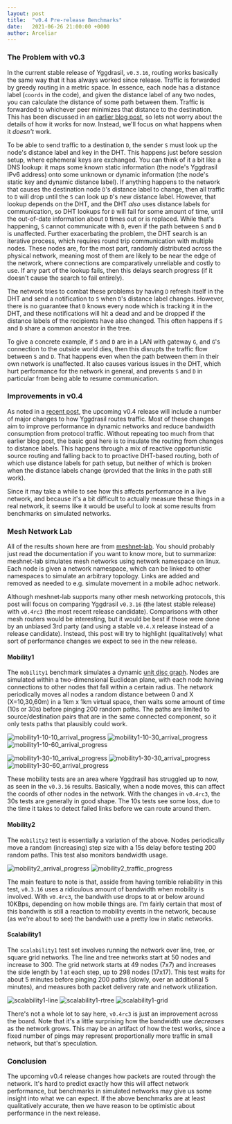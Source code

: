 ```yaml
---
layout: post
title:  "v0.4 Pre-release Benchmarks"
date:   2021-06-26 21:00:00 +0000
author: Arceliar
---
```


### The Problem with v0.3

In the current stable release of Yggdrasil, `v0.3.16`, routing works basically the same way that it has always worked since release. Traffic is forwarded by greedy routing in a metric space. In essence, each node has a distance label (`coords` in the code), and given the distance label of any two nodes, you can calculate the distance of some path between them. Traffic is forwarded to whichever peer minimizes that distance to the destination. This has been discussed in an [earlier blog post](2018-07-17-world-tree.md), so lets not worry about the details of how it works for now. Instead, we'll focus on what happens when it *doesn't* work.

To be able to send traffic to a destination `D`, the sender `S` must look up the node's distance label and key in the DHT. This happens just before session setup, where ephemeral keys are exchanged. You can think of it a bit like a DNS lookup: it maps some known static information (the node's Yggdrasil IPv6 address) onto some unknown or dynamic information (the node's static key and dynamic distance label). If anything happens to the network that causes the destination node `D`'s distance label to change, then all traffic to `D` will drop until the `S` can look up `D`'s new distance label. However, that lookup depends on the DHT, and the DHT *also* uses distance labels for communication, so DHT lookups for `D` will fail for some amount of time, until the out-of-date information about `D` times out or is replaced. While that's happening, `S` cannot communicate with `D`, even if the path between `S` and `D` is unaffected. Further exacerbating the problem, the DHT search is an iterative process, which requires round trip communication with multiple nodes. These nodes are, for the most part, randomly distributed across the physical network, meaning most of them are likely to be near the edge of the network, where connections are comparatively unreliable and costly to use. If any part of the lookup fails, then this delays search progress (if it doesn't cause the search to fail entirely).

The network tries to combat these problems by having `D` refresh itself in the DHT and send a notification to `S` when `D`'s distance label changes. However, there is no guarantee that `D` knows every node which is tracking it in the DHT, and these notifications will hit a dead and and be dropped if the distance labels of the recipients have also changed. This often happens if `S` and `D` share a common ancestor in the tree.

To give a concrete example, if `S` and `D` are in a LAN with gateway `G`, and `G`'s connection to the outside world dies, then this disrupts the traffic flow between `S` and `D`. That happens even when the path between them in their own network is unaffected. It also causes various issues in the DHT, which hurt performance for the network in general, and prevents `S` and `D` in particular from being able to resume communication.

### Improvements in v0.4

As noted in a [recent post](2021-06-19-preparing-for-v0-4.md), the upcoming v0.4 release will include a number of major changes to how Yggdrasil routes traffic.
Most of these changes aim to improve performance in dynamic networks and reduce bandwidth consumption from protocol traffic.
Without repeating too much from that earlier blog post, the basic goal here is to insulate the routing from changes to distance labels.
This happens through a mix of reactive opportunistic source routing and falling back to to proactive DHT-based routing, both of which use distance labels for path setup, but neither of which is broken when the distance labels change (provided that the links in the path still work).

Since it may take a while to see how this affects performance in a live network, and because it's a bit difficult to actually measure these things in a real network, it seems like it would be useful to look at some results from benchmarks on simulated networks.

### Mesh Network Lab

All of the results shown here are from [meshnet-lab](https://github.com/mwarning/meshnet-lab). You should probably just read the documentation if you want to know more, but to summarize: meshnet-lab simulates mesh networks using network namespace on linux. Each node is given a network namespace, which can be linked to other namespaces to simulate an arbitrary topology. Links are added and removed as needed to e.g. simulate movement in a mobile adhoc network.

Although meshnet-lab supports many other mesh networking protocols, this post will focus on comparing Yggdrasil `v0.3.16` (the latest stable release) with `v0.4rc3` (the most recent release candidate). Comparisons with other mesh routers would be interesting, but it would be best if those were done by an unbiased 3rd party (and using a stable `v0.4.X` release instead of a release candidate). Instead, this post will try to highlight (qualitatively) what sort of performance changes we expect to see in the new release.

#### Mobility1

The `mobility1` benchmark simulates a dynamic [unit disc graph](https://en.wikipedia.org/wiki/Unit_disk_graph). Nodes are simulated within a two-dimensional Euclidean plane, with each node having connections to other nodes that fall within a certain radius. The network periodically moves all nodes a random distance between 0 and X (X=10,30,60m) in a 1km x 1km virtual space, then waits some amount of time (10s or 30s) before pinging 200 random paths. The paths are limited to source/destination pairs that are in the same connected component, so it only tests paths that plausibly could work.

![mobility1-10-10_arrival_progress](/assets/images/2021-06-26/mobility1-10-10_arrival_progress.svg)
![mobility1-10-30_arrival_progress](/assets/images/2021-06-26/mobility1-10-30_arrival_progress.svg)
![mobility1-10-60_arrival_progress](/assets/images/2021-06-26/mobility1-10-60_arrival_progress.svg)

![mobility1-30-10_arrival_progress](/assets/images/2021-06-26/mobility1-30-10_arrival_progress.svg)
![mobility1-30-30_arrival_progress](/assets/images/2021-06-26/mobility1-30-30_arrival_progress.svg)
![mobility1-30-60_arrival_progress](/assets/images/2021-06-26/mobility1-30-60_arrival_progress.svg)

These mobility tests are an area where Yggdrasil has struggled up to now, as seen in the `v0.3.16` results. Basically, when a node moves, this can affect the coords of other nodes in the network. With the changes in `v0.4rc3`, the 30s tests are generally in good shape. The 10s tests see some loss, due to the time it takes to detect failed links before we can route around them.

#### Mobility2

The `mobility2` test is essentially a variation of the above. Nodes periodically move a random (increasing) step size with a 15s delay before testing 200 random paths. This test also monitors bandwidth usage.

![mobility2_arrival_progress](/assets/images/2021-06-26/mobility2_arrival_progress.svg)
![mobility2_traffic_progress](/assets/images/2021-06-26/mobility2_traffic_progress.svg)

The main feature to note is that, asside from having terrible reliability in this test, `v0.3.16` uses a ridiculous amount of bandwidth when mobility is involved. With `v0.4rc3`, the bandwith use drops to at or below around 10KBps, depending on how mobile things are. I'm fairly certain that most of this bandwith is still a reaction to mobility events in the network, because (as we're about to see) the bandwith use a pretty low in static networks.

#### Scalability1

The `scalability1` test set involves running the network over line, tree, or square grid networks. The line and tree networks start at 50 nodes and increase to 300. The grid network starts at 49 nodes (7x7) and increases the side length by 1 at each step, up to 298 nodes (17x17). This test waits for about 5 minutes before pinging 200 paths (slowly, over an additional 5 minutes), and measures both packet delivery rate and network utilization.

![scalability1-line](/assets/images/2021-06-26/scalability1-line.svg)
![scalability1-rtree](/assets/images/2021-06-26/scalability1-rtree.svg)
![scalability1-grid](/assets/images/2021-06-26/scalability1-grid4.svg)

There's not a whole lot to say here, `v0.4rc3` is just an improvement across the board. Note that it's a little surprising how the bandwidth use *decreases* as the network grows. This may be an artifact of how the test works, since a fixed number of pings may represent proportionally more traffic in small network, but that's speculation.

### Conclusion

The upcoming v0.4 release changes how packets are routed through the network. It's hard to predict exactly how this will affect network performance, but benchmarks in simulated networks may give us some insight into what we can expect. If the above benchmarks are at least qualitatively accurate, then we have reason to be optimistic about performance in the next release.

